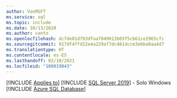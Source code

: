 ```yaml
---
author: VanMSFT
ms.service: sql
ms.topic: include
ms.date: 10/13/2020
ms.author: vanto
ms.openlocfilehash: dc7de01d793dfaa7049013b05f5cb61ce2965cfc
ms.sourcegitcommit: 917df4ffd22e4a229af7dc481dcce3ebba0aa4d7
ms.translationtype: HT
ms.contentlocale: es-ES
ms.lasthandoff: 02/10/2021
ms.locfileid: "100019043"
---
```

[!INCLUDE [Applies to](../../includes/applies-md.md)] [!INCLUDE [SQL Server 2019](_ss2019.md)] - Solo Windows [!INCLUDE [Azure SQL Database](../../includes/applies-to-version/_asdb.md)]
